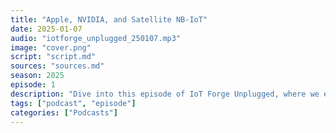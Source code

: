 ```yaml
---
title: "Apple, NVIDIA, and Satellite NB-IoT"
date: 2025-01-07
audio: "iotforge_unplugged_250107.mp3"
image: "cover.png"
script: "script.md"
sources: "sources.md"
season: 2025
episode: 1
description: "Dive into this episode of IoT Forge Unplugged, where we explore exciting IoT developments! We discuss Apple’s move into Wi-Fi and Bluetooth chips, NVIDIA’s Jetson Orin Nano and its edge computing potential, and groundbreaking satellite NB-IoT trials by Mavenir and Terrestar. Plus, a DIY project idea to control Raspberry Pi GPIOs via Arduino Cloud."
tags: ["podcast", "episode"]
categories: ["Podcasts"]
---
```

